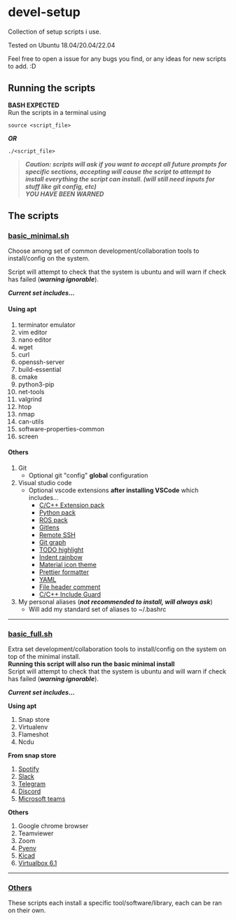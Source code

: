 # devel-setup

Collection of setup scripts i use.

Tested on Ubuntu 18.04/20.04/22.04

Feel free to open a issue for any bugs you find, or any ideas for new scripts to add. :D


## Running the scripts

__BASH EXPECTED__  
Run the scripts in a terminal using

```shell
source <script_file>
```

___OR___

```shell
./<script_file>
```

> ___Caution: scripts will ask if you want to accept all future prompts for specific sections,
accepting will cause the script to attempt to install everything the script can install. (will still need inputs for stuff like git config, etc)___  
> ___YOU HAVE BEEN WARNED___

## The scripts

### [basic_minimal.sh](./basic_minimal.sh)

Choose among set of common development/collaboration tools to install/config on the system.

Script will attempt to check that the system is ubuntu and will warn if check has failed (___warning ignorable___).

___Current set includes...___

#### __Using apt__

1. terminator emulator
2. vim editor
3. nano editor
4. wget
5. curl
6. openssh-server
7. build-essential
8. cmake
9. python3-pip
10. net-tools
11. valgrind
12. htop
13. nmap
14. can-utils
15. software-properties-common
16. screen

#### __Others__

1. Git
    * Optional git "config" __global__ configuration
2. Visual studio code
    * Optional vscode extensions __after installing VSCode__ which includes...
        * [C/C++ Extension pack](https://marketplace.visualstudio.com/items?itemName=ms-vscode.cpptools-extension-pack)
        * [Python pack](https://marketplace.visualstudio.com/items?itemName=ms-python.python)
        * [ROS pack](https://marketplace.visualstudio.com/items?itemName=ms-iot.vscode-ros)
        * [Gitlens](https://marketplace.visualstudio.com/items?itemName=eamodio.gitlens)
        * [Remote SSH](https://marketplace.visualstudio.com/items?itemName=ms-vscode-remote.remote-ssh)
        * [Git graph](https://marketplace.visualstudio.com/items?itemName=mhutchie.git-graph)
        * [TODO highlight](https://marketplace.visualstudio.com/items?itemName=wayou.vscode-todo-highlight)
        * [Indent rainbow](https://marketplace.visualstudio.com/items?itemName=oderwat.indent-rainbow)
        * [Material icon theme](https://marketplace.visualstudio.com/items?itemName=pkief.material-icon-theme)
        * [Prettier formatter](https://marketplace.visualstudio.com/items?itemName=esbenp.prettier-vscode)
        * [YAML](https://marketplace.visualstudio.com/items?itemName=redhat.vscode-yaml)
        * [File header comment](https://marketplace.visualstudio.com/items?itemName=doi.fileheadercomment)
        * [C/C++ Include Guard](https://marketplace.visualstudio.com/items?itemName=akiramiyakoda.cppincludeguard)
3. My personal aliases (___not recommended to install, will always ask___)
    * Will add my standard set of aliases to ~/.bashrc

----

### [basic_full.sh](./basic_full.sh)

Extra set development/collaboration tools to install/config on the system on top of the minimal install.  
__Running this script will also run the basic minimal install__  
Script will attempt to check that the system is ubuntu and will warn if check has failed (___warning ignorable___).

___Current set includes...___

__Using apt__

1. Snap store
2. Virtualenv
3. Flameshot
4. Ncdu

__From snap store__

1. [Spotify](https://snapcraft.io/spotify)
2. [Slack](https://snapcraft.io/slack)
3. [Telegram](https://snapcraft.io/telegram-desktop)
4. [Discord](https://snapcraft.io/discord)
5. [Microsoft teams](https://snapcraft.io/teams)

__Others__

1. Google chrome browser
2. Teamviewer
3. Zoom
4. [Pyenv](https://github.com/pyenv/pyenv)
5. [Kicad](https://www.kicad.org/)
6. [Virtualbox 6.1](https://www.virtualbox.org/wiki/Downloads)

----

### [Others](./scripts)

These scripts each install a specific tool/software/library, each can be ran on their own.